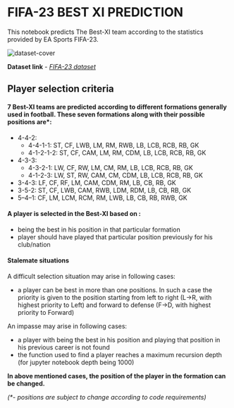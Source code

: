 # FIFA-23 BEST XI PREDICTION
This notebook predicts The Best-XI team according to the statistics provided by EA Sports FIFA-23.

![dataset-cover](https://user-images.githubusercontent.com/68528440/210042100-f45931c4-4513-4554-9e70-fb22a281e614.png)


**Dataset link** - *[FIFA-23 dataset](https://www.kaggle.com/datasets/sanjeetsinghnaik/fifa-23-players-dataset)*

## Player selection criteria

#### 7 Best-XI teams are predicted according to different formations generally used in football. These seven formations along with their possible positions are*:
- 4-4-2: 
    - 4-4-1-1: ST, CF, LWB, LM, RM, RWB, LB, LCB, RCB, RB, GK 
    - 4-1-2-1-2: ST, CF, CAM, LM, RM, CDM, LB, LCB, RCB, RB, GK 
- 4-3-3:
    - 4-3-2-1: LW, CF, RW, LM, CM, RM, LB, LCB, RCB, RB, GK 
    - 4-1-2-3: LW, ST, RW, CAM, CM, CDM, LB, LCB, RCB, RB, GK 
- 3-4-3: LF, CF, RF, LM, CAM, CDM, RM, LB, CB, RB, GK 
- 3-5-2: ST, CF, LWB, CAM, RWB, LDM, RDM, LB, CB, RB, GK 
- 5–4–1: CF, LM, LCM, RCM, RM, LWB, LB, CB, RB, RWB, GK 

#### A player is selected in the Best-XI based on : 
- being the best in his position in that particular formation
- player should have played that particular position previously for his club/nation

#### Stalemate situations
A difficult selection situation may arise in following cases:
- a player can be best in more than one positions. In such a case the priority is given to the position starting from left to right (L->R, with highest priority to Left) and forward to defense (F->D, with highest priority to Forward)


An impasse may arise in following cases:
- a player with being the best in his position and playing that position in his previous career is not found
- the function used to find a player reaches a maximum recursion depth (for jupyter notebook depth being 1000)


**In above mentioned cases, the position of the player in the formation can be changed.**


_(*- positions are subject to change according to code requirements)_
